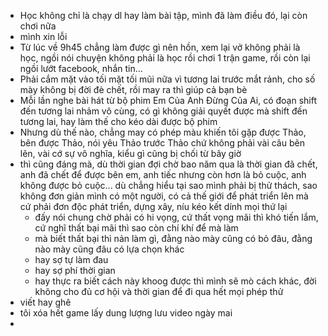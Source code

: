 - Học không chỉ là chạy dl hay làm bài tập, mình đã làm điều đó, lại còn chơi nữa
- mình xin lỗi
- Từ lúc về 9h45 chẳng làm được gì nên hồn, xem lại vở không phải là học, ngồi nói chuyện không phải là học rồi chơi 1 trận game, rồi còn lại ngồi lướt facebook, nhắn tin...
- Phải cắm mặt vào tối mặt tối mũi nữa vì tương lai trước mắt rảnh, cho số mày không bị đời đè chết, rồi may ra thì giúp cả bạn bè
- Mỗi lần nghe bài hát từ bộ phim Em Của Anh Đừng Của Ai, có đoạn shift đến tương lai nhảm vô cùng, có gì không giải quyết được mà shift đến tương lai, hay làm thế cho kéo dài được bộ phim
- Nhưng dù thế nào, chẳng may có phép màu khiến tôi gặp được Thảo, bên được Thảo, nói yêu Thảo trước Thảo chứ không phải vài câu bẽn lẽn, vài cớ sự vô nghĩa, kiểu gì cũng bị chối từ bây giờ
- thì cũng đáng mà, dù thời gian đợi chờ bao năm qua là thời gian đã chết, anh đã chết để được bên em, anh tiếc nhưng còn hơn là bỏ cuộc, anh không được bỏ cuộc... dù chẳng hiểu tại sao mình phải bị thử thách, sao không đơn giản mình có một người, có cả thế giới để phát triển lên mà cứ phải đơn độc phát triển, dựng xây, níu kéo kết dính mọi thứ lại
	- đấy nói chung chờ phải có hi vọng, cứ thất vọng mãi thì khó tiến lắm, cứ nghĩ thất bại mãi thì sao còn chí khí để mà làm
	- mà biết thất bại thì nản làm gì, đằng nào mày cũng có bỏ đâu, đằng nào mày cũng đâu có lựa chọn khác
	- hay sợ tự làm đau
	- hay sợ phí thời gian
	- hay thực ra biết cách này khoog được thì mình sẽ mò cách khác, đời không cho đủ cơ hội và thời gian để đi qua hết mọi phép thử
- viết hay ghê
- tôi xóa hết game lấy dung lượng lưu video ngày mai
-